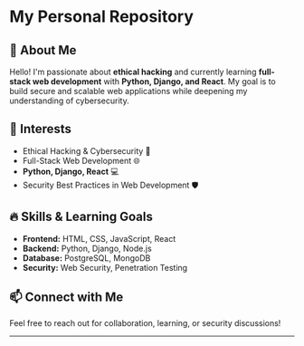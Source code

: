 
# My Personal Repository  

## 👋 About Me  
Hello! I'm passionate about **ethical hacking** and currently learning **full-stack web development** with **Python, Django, and React**. My goal is to build secure and scalable web applications while deepening my understanding of cybersecurity.  

## 🚀 Interests  
- Ethical Hacking & Cybersecurity 🔐  
- Full-Stack Web Development 🌐  
- **Python, Django, React** 💻  
- Security Best Practices in Web Development 🛡  

## 🔥 Skills & Learning Goals  
- **Frontend:** HTML, CSS, JavaScript, React  
- **Backend:** Python, Django, Node.js  
- **Database:** PostgreSQL, MongoDB  
- **Security:** Web Security, Penetration Testing  

## 📫 Connect with Me  
Feel free to reach out for collaboration, learning, or security discussions!  

---


